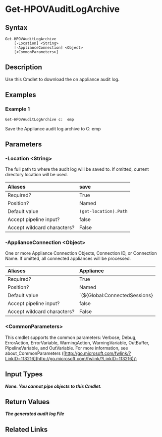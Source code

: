 ﻿---
description: Download appliance audit log.
---

# Get-HPOVAuditLogArchive

## Syntax

```text
Get-HPOVAuditLogArchive
    [-Location] <String>
    [-ApplianceConnection] <Object>
    [<CommonParameters>]
```

## Description

Use this Cmdlet to download the on appliance audit log.

## Examples

###  Example 1 

```text
Get-HPOVAuditLogArchive c:	emp

```

Save the Appliance audit log archive to C:	emp

## Parameters

### -Location &lt;String&gt;

The full path to where the audit log will be saved to.  If omitted, current directory location will be used.

| Aliases | save |
| :--- | :--- |
| Required? | True |
| Position? | Named |
| Default value | `(get-location).Path` |
| Accept pipeline input? | false |
| Accept wildcard characters? | False |

### -ApplianceConnection &lt;Object&gt;

One or more Appliance Connection Objects, Connection ID, or Connection Name.  If omitted, all connected appliances will be processed.

| Aliases | Appliance |
| :--- | :--- |
| Required? | True |
| Position? | Named |
| Default value | `(${Global:ConnectedSessions} | ? Default)` |
| Accept pipeline input? | false |
| Accept wildcard characters? | False |

### &lt;CommonParameters&gt;

This cmdlet supports the common parameters: Verbose, Debug, ErrorAction, ErrorVariable, WarningAction, WarningVariable, OutBuffer, PipelineVariable, and OutVariable. For more information, see about\_CommonParameters \([http://go.microsoft.com/fwlink/?LinkID=113216](http://go.microsoft.com/fwlink/?LinkID=113216)\)

## Input Types

_**None.  You cannot pipe objects to this Cmdlet.**_

## Return Values

_**The generated audit log File**_



## Related Links

